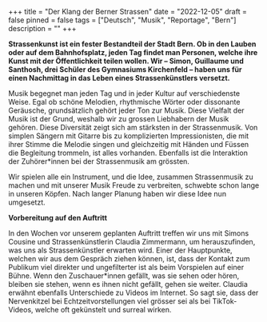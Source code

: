 +++
title = "Der Klang der Berner Strassen"
date = "2022-12-05"
draft = false
pinned = false
tags = ["Deutsch", "Musik", "Reportage", "Bern"]
description = ""
+++
<!--StartFragment-->

**Strassenkunst ist ein fester Bestandteil der Stadt Bern. Ob in den Lauben oder auf dem Bahnhofsplatz, jeden Tag findet man Personen, welche ihre Kunst mit der Öffentlichkeit teilen wollen. Wir – Simon, Guillaume und Santhosh, drei Schüler des Gymnasiums Kirchenfeld – haben uns für einen Nachmittag in das Leben eines Strassenkünstlers versetzt.**

<!--EndFragment-->

<!--StartFragment-->

Musik begegnet man jeden Tag und in jeder Kultur auf verschiedenste Weise. Egal ob schöne Melodien, rhythmische Wörter oder dissonante Geräusche, grundsätzlich gehört jeder Ton zur Musik. Diese Vielfalt der Musik ist der Grund, weshalb wir zu grossen Liebhabern der Musik gehören. Diese Diversität zeigt sich am stärksten in der Strassenmusik. Von simplen Sängern mit Gitarre bis zu komplizierten Impressionisten, die mit ihrer Stimme die Melodie singen und gleichzeitig mit Händen und Füssen die Begleitung trommeln, ist alles vorhanden. Ebenfalls ist die Interaktion der Zuhörer*innen bei der Strassenmusik am grössten.  

Wir spielen alle ein Instrument, und die Idee, zusammen Strassenmusik zu machen und mit unserer Musik Freude zu verbreiten, schwebte schon lange in unseren Köpfen. Nach langer Planung haben wir diese Idee nun umgesetzt.  

<!--EndFragment-->

<!--StartFragment-->

**Vorbereitung auf den Auftritt** 

<!--EndFragment-->

<!--StartFragment-->

In den Wochen vor unserem geplanten Auftritt treffen wir uns mit Simons Cousine und Strassenkünstlerin Claudia Zimmermann, um herauszufinden, was uns als Strassenkünstler erwarten wird. Einer der Hauptpunkte, welchen wir aus dem Gespräch ziehen können, ist, dass der Kontakt zum Publikum viel direkter und ungefilterter ist als beim Vorspielen auf einer Bühne. Wenn den Zuschauer*innen gefällt, was sie sehen oder hören, bleiben sie stehen, wenn es ihnen nicht gefällt, gehen sie weiter. Claudia erwähnt ebenfalls Unterschiede zu Videos im Internet. So sagt sie, dass der Nervenkitzel bei Echtzeitvorstellungen viel grösser sei als bei TikTok-Videos, welche oft gekünstelt und surreal wirken.  

<!--EndFragment-->